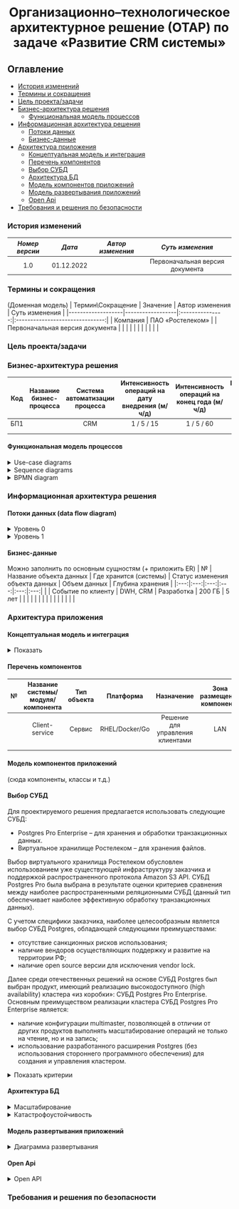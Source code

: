 # <div align="center">Организационно–технологическое архитектурное решение (ОТАР) по задаче «Развитие CRM системы»</div>

## Оглавление
- [История изменений](#история-изменений)
- [Термины и сокращения](#термины-и-сокращения)
- [Цель проекта/задачи](#цель-проектазадачи)
- [Бизнес-архитектура решения](#бизнес-архитектура-решения)
  * [Функциональная модель процессов](#функциональная-модель-процессов)
- [Информационная архитектура решения](#информационная-архитектура-решения)
  * [Потоки данных](#потоки-данных-data-flow-diagram)
  * [Бизнес-данные](#бизнес-данные)
- [Архитектура приложения](#архитектура-приложения)
  * [Концептуальная модель и интеграция](#концептуальная-модель-и-интеграция)
  * [Перечень компонентов](#перечень-компонентов)
  * [Выбор СУБД](#выбор-субд)
  * [Архитектура БД](#архитектура-бд)
  * [Модель компонентов приложений](#модель-компонентов-приложений)
  * [Модель развертывания приложений](#модель-развертывания-приложений)
  * [Open Api](#open-api)
- [Требования и решения по безопасности](#требования-и-решения-по-безопасности)

### История изменений

| *Номер версии*|    *Дата*   | *Автор изменения* |       *Суть изменения*        |
|:------------:|:------------:|:---------------:|:-------------------------------:|
| 1.0          | 01.12.2022   |                 | Первоначальная версия документа |

### Термины и сокращения
(Доменная модель)
| Термин\Сокращение | Значение         | Автор изменения |          Суть изменения         |
|-------------------|------------------|:---------------:|:-------------------------------:|
| Компания          | ПАО «Ростелеком» |                 | Первоначальная версия документа |
|                   |                  |                 |                                 |
|                   |                  |                 |                                 |

### Цель проекта/задачи

### Бизнес-архитектура решения
| Код | Название бизнес-процесса | Система автоматизации процесса | Интенсивность операций на дату внедрения (м/ч/д) | Интенсивность операций на конец года (м/ч/д) | Интенсивность операций на конец следующего года (м/ч/д) |
|:---:|:------------------------:|:------------------------------:|:------------------------------------------------:|:--------------------------------------------:|:-------------------------------------------------------:|
| БП1 |                          |               CRM              |                    1 / 5 / 15                    |                  1 / 5 / 60                  |                      2 / 935 / 160                      |
|     |                          |                                |                                                  |                                              |                                                         |
|     |                          |                                |                                                  |                                              |                                                         |

#### Функциональная модель процессов

<details><summary>Use-case diagrams</summary>

![Диаграмма вариантов использования - общая](../Use-case/Use_Overview.png)
![Диаграмма вариантов использования - работа с клиентом](../Use-case/Use_Client.png)
![Диаграмма вариантов использования - дашборд](../Use-case/Use_Dashboard.png)
![Диаграмма вариантов использования - работа с обращениями](../Use-case/Use_Request.png)
![Диаграмма вариантов использования - работа с задачами](../Use-case/Use_Task.png)

</details>

<details><summary>Sequence diagrams</summary>

![Диаграмма последовательности - общая](../Sequence/S_Overview.png)
![Диаграмма последовательности - работа с клиентом](../Sequence/S_Client.png)
![Диаграмма последовательности - аутентификация и авторизация](../Sequence/S_Auth.png)
![Диаграмма последовательности - работа с обращениями](../Sequence/S_Request.png)
![Диаграмма последовательности - работа с задачами](../Sequence/S_Task.png)

</details>

<details><summary>BPMN diagram</summary>

![Бизнес процесс работы с заявкой](../BPMN/BPMN_Task.png)

</details>

### Информационная архитектура решения

#### Потоки данных (data flow diagram)
<details>
  <summary>Уровень 0</summary>
  <img src="https://github.com/mrr000/gb-coursework/blob/3fa3828089952c9b50eab3b1765ad0131bea2621/DFD/DFD-level0.png" height=100% width=100%><br /> 
</details>
<details>
  <summary>Уровень 1</summary>
  <img src="https://github.com/mrr000/gb-coursework/blob/3fa3828089952c9b50eab3b1765ad0131bea2621/DFD/DFD-level1.png" height=100% width=100%><br /> 
</details>

#### Бизнес-данные
Можно заполнить по основным сущностям (+ приложить ER)
| № | Название объекта данных | Где хранится (системы) | Статус изменения   объекта данных | Объем данных | Глубина хранения |
|:---:|:---:|:---:|:---:|:---:|:---:|
|   | Событие по клиенту | DWH, CRM | Разработка | 200 ГБ | 5 лет |
|  |  |  |  |  |  |
|  |  |  |  |  |  |

### Архитектура приложения

#### Концептуальная модель и интеграция
<details>
  <summary>Показать</summary>
  <img src="https://github.com/mrr000/gb-coursework/blob/17964f2df2398e33a1259572e981f272d098c6c3/C4-diagram/container%20diagram.png" height=100% width=100%><br />
</details>

#### Перечень компонентов
| № | Название системы/модуля/компонента | Тип объекта | Платформа | Назначение | Зона размещения компонента | Статус изменения   компонента |
|:---:|:---:|:---:|:---:|:---:|:---:|:---:|
|   | Client-service | Сервис | RHEL/Docker/Go | Решение для управления клиентами | LAN | Разработка |
|  |  |  |  |  |  |  |
|  |  |  |  |  |  |  |

#### Модель компонентов приложений
(сюда компоненты, классы и т.д.)

#### Выбор СУБД

Для проектируемого решения предлагается использовать следующие СУБД:
-	Postgres Pro Enterprise – для хранения и обработки транзакционных данных.
-	Виртуальное хранилище Ростелеком – для хранения файлов.

Выбор виртуального хранилища Ростелеком обусловлен использованием уже существующей инфраструктуру заказчика и поддержкой распространенного протокола Amazon S3 API.
СУБД Postgres Pro была выбрана в результате оценки критериев сравнения между наиболее распространенными реляционными СУБД (данный тип обеспечивает наиболее эффективную обработку транзакционных данных).

С учетом специфики заказчика, наиболее целесообразным является выбор СУБД Postgres, обладающей следующими преимуществами:
-	отсутствие санкционных рисков использования;
-	наличие вендоров осуществляющих поддержку и развитие на территории РФ;
-	наличие open source версии для исключения vendor lock.

Далее среди отечественных решений на основе СУБД Postgres был выбран продукт, имеющий реализацию высокодоступного (high availability) кластера «из коробки»: СУБД Postgres Pro Enterprise. Основным преимуществом реализации кластера СУБД Postgres Pro Enterprise является:
-	наличие конфигурации multimaster, позволяющей в отличии от других продуктов выполнять масштабирование операций не только на чтение, но и на запись;
-	использование разработанного расширения Postgres (без использования стороннего программного обеспечения) для создания и управления кластером.

<details>
 <summary>Показать критерии</summary>
 <img src="https://github.com/mrr000/gb-coursework/blob/5f14a92e4b8fe7d48af462948601cca7eb8a6f59/DBMS%20comparison/DBMS-comparison1.png" height=100% width=100%><br /> 
 <img src="https://github.com/mrr000/gb-coursework/blob/5f14a92e4b8fe7d48af462948601cca7eb8a6f59/DBMS%20comparison/DBMS-comparison2.png" height=100% width=100%><br /> 
</details>


#### Архитектура БД

<details><summary>Масштабирование</summary>

![Репликация](../DB-architecture/DB-architecture.png)

</details>

<details><summary>Катастрофоустойчивость</summary>

![Катастрофоустойчивость](../DB-architecture/DB_DisasterRecovery.jpg)

</details>


#### Модель развертывания приложений

<details><summary>Диаграмма развертывания</summary>

![Диаграмма развёртывания](../Deployment/deployment.png)

</details>

#### Open Api

<details><summary>Open API</summary>

![Open API](../swagger/api.yaml)

</details>

### Требования и решения по безопасности
